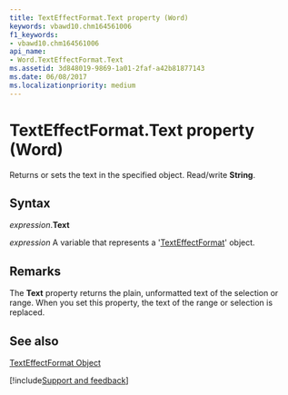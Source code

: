 ```yaml
---
title: TextEffectFormat.Text property (Word)
keywords: vbawd10.chm164561006
f1_keywords:
- vbawd10.chm164561006
api_name:
- Word.TextEffectFormat.Text
ms.assetid: 3d848019-9869-1a01-2faf-a42b81877143
ms.date: 06/08/2017
ms.localizationpriority: medium
---
```



# TextEffectFormat.Text property (Word)

Returns or sets the text in the specified object. Read/write **String**.


## Syntax

_expression_.**Text**

_expression_ A variable that represents a '[TextEffectFormat](Word.TextEffectFormat.md)' object.


## Remarks

The **Text** property returns the plain, unformatted text of the selection or range. When you set this property, the text of the range or selection is replaced.


## See also


[TextEffectFormat Object](Word.TextEffectFormat.md)

[!include[Support and feedback](~/includes/feedback-boilerplate.md)]